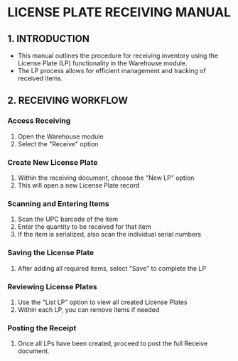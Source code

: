 # LICENSE PLATE RECEIVING MANUAL

## 1. INTRODUCTION

* This manual outlines the procedure for receiving inventory using the License Plate (LP) functionality in the Warehouse module.
* The LP process allows for efficient management and tracking of received items.

## 2. RECEIVING WORKFLOW

### Access Receiving

1. Open the Warehouse module
2. Select the "Receive" option

### Create New License Plate

1. Within the receiving document, choose the "New LP" option
2. This will open a new License Plate record

### Scanning and Entering Items

1. Scan the UPC barcode of the item
2. Enter the quantity to be received for that item
3. If the item is serialized, also scan the individual serial numbers

### Saving the License Plate

1. After adding all required items, select "Save" to complete the LP

### Reviewing License Plates

1. Use the "List LP" option to view all created License Plates
2. Within each LP, you can remove items if needed

### Posting the Receipt

1. Once all LPs have been created, proceed to post the full Receive document.